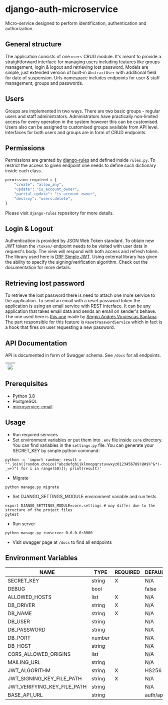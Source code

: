 # django-auth-microservice

Micro-service designed to perform identification, authentication and authorization.

## General structure
The application consists of one `users` CRUD module. It's meant to provide a straightforward interface for managing users including features like groups management, login & logout and retrieving lost password.
Models are simple, just extended version of built-in `AbstractUser` with additional field for date of suspension. Urls namespace includes endpoints for user & staff management, groups and passwords.

## Users
Groups are implemented in two ways. There are two basic groups - regular users and staff administrators. Administrators have practically non-limited access for every operation in the system however this can be customised. 
Users also can be assigned to customised groups available from API level. Interfaces for both users and groups are in form of CRUD endpoints.

## Permissions
Permissions are granted by [django-rules](https://github.com/dfunckt/django-rules) and defined inside `rules.py`. To restrict the access to given endpoint one needs to define such dictionary inside each class.
```python
permission_required = {
    "create": "allow_any",
    "update": "is_account_owner",
    "partial_update": "is_account_owner",
    "destroy": "users.delete",
}
```
Please visit `django-rules` repository for more details.

## Login & Logout
Authentication is provided by JSON Web Token standard. To obtain new JWT token the `/token/` endpoint needs to be visited with user data in request's body. The view will respond with both access and refresh token.
The library used here is [DRF Simple JWT](https://django-rest-framework-simplejwt.readthedocs.io/en/latest/). Using external library has given the ability to specify the signing/verification algorithm. Check out the documentation for more details.

## Retrieving lost password
To retrieve the lost password there is need to attach one more service to the application. To send an email with a reset password token the application is using an email service with REST interface. It can be 
any application that takes email data and sends an email on sender's behave. The one used here is [this one](https://github.com/savsgio/microservice-email) made 
by [Sergio Andrés Virviescas Santana](https://github.com/savsgio). The part responsible for this feature is `ResetPasswordService` which in fact is a hook that fires on 
user requesting a new password.

## API Documentation
API is documented in form of Swagger schema. See `/docs` for all endpoints.

| ![](https://imgur.com/bV2c2f5.jpg) |
| :---: |

## Prerequisites
 - Python 3.8
 - PostgreSQL
 - [microservice-email](https://github.com/DanielKusyDev/microservice-email)
 
## Usage

- Run required services
- Set environment variables or put them into `.env` file inside `core` directory. You can find variables in the `settings.py` file.
You can generate your SECRET_KEY by simple python command:
```
python -c 'import random; result = "".join([random.choice("abcdefghijklmnopqrstuvwxyz0123456789!@#$%^&*(-_=+)") for i in range(50)]); print(result)'
```
- Migrate
```
python manage.py migrate
```
- Set DJANGO_SETTINGS_MODULE environment variable and run tests
 ```
 export DJANGO_SETTINGS_MODULE=core.settings # may differ due to the structure of the project files
 pytest
```
 - Run server
 ```
python manage.py runserver 0.0.0.0:8000
```

 - Visit swagger page at `/docs` to find all endpoints
 
## Environment Variables
| NAME                        | TYPE   | REQUIRED | DEFAULT   |
|-----------------------------|--------|----------|-----------|
| SECRET_KEY                  | string | X        | N/A       |
| DEBUG                       | bool   |          | false     |
| ALLOWED_HOSTS               | list   | X        | N/A       |
| DB_DRIVER                   | string | X        | N/A       |
| DB_NAME                     | string | X        | N/A       |
| DB_USER                     | string |          | N/A       |
| DB_PASSWORD                 | string |          | N/A       |
| DB_PORT                     | number |          | N/A       |
| DB_HOST                     | string |          | N/A       |
| CORS_ALLOWED_ORIGINS        | list   |          | N/A       |
| MAILING_URL                 | string |          | N/A       |
| JWT_ALGORITHM               | string | X        | HS256     |
| JWT_SIGNING_KEY_FILE_PATH   | string | X        | N/A       |
| JWT_VERIFYING_KEY_FILE_PATH | string |          | N/A       |
| BASE_API_URL                | string |          | auth/api/ |
